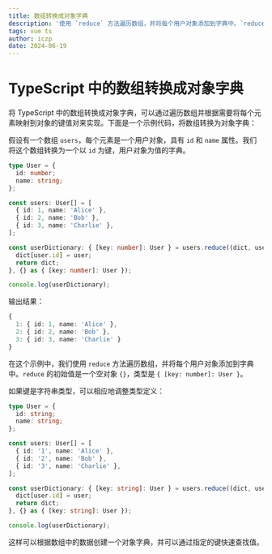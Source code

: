 ```yaml
---
title: 数组转换成对象字典
description: '使用 `reduce` 方法遍历数组，并将每个用户对象添加到字典中。`reduce` 的初始值是一个空对象 `{}`，类型是 `{ [key: number]: User }`。'
tags: vue ts
author: iczp
date: 2024-06-19
---
```


# TypeScript 中的数组转换成对象字典

将 TypeScript 中的数组转换成对象字典，可以通过遍历数组并根据需要将每个元素映射到对象的键值对来实现。下面是一个示例代码，将数组转换为对象字典：

假设有一个数组 `users`，每个元素是一个用户对象，具有 `id` 和 `name` 属性。我们将这个数组转换为一个以 `id` 为键，用户对象为值的字典。

```typescript
type User = {
  id: number;
  name: string;
};

const users: User[] = [
  { id: 1, name: 'Alice' },
  { id: 2, name: 'Bob' },
  { id: 3, name: 'Charlie' },
];

const userDictionary: { [key: number]: User } = users.reduce((dict, user) => {
  dict[user.id] = user;
  return dict;
}, {} as { [key: number]: User });

console.log(userDictionary);
```

输出结果：

```typescript
{
  1: { id: 1, name: 'Alice' },
  2: { id: 2, name: 'Bob' },
  3: { id: 3, name: 'Charlie' }
}
```

在这个示例中，我们使用 `reduce` 方法遍历数组，并将每个用户对象添加到字典中。`reduce` 的初始值是一个空对象 `{}`，类型是 `{ [key: number]: User }`。

如果键是字符串类型，可以相应地调整类型定义：

```typescript
type User = {
  id: string;
  name: string;
};

const users: User[] = [
  { id: '1', name: 'Alice' },
  { id: '2', name: 'Bob' },
  { id: '3', name: 'Charlie' },
];

const userDictionary: { [key: string]: User } = users.reduce((dict, user) => {
  dict[user.id] = user;
  return dict;
}, {} as { [key: string]: User });

console.log(userDictionary);
```

这样可以根据数组中的数据创建一个对象字典，并可以通过指定的键快速查找值。
